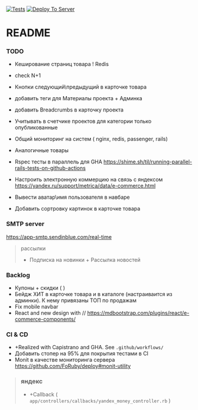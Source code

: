 [![Tests](https://github.com/sasha370/project_store/actions/workflows/ci.yml/badge.svg)](https://github.com/sasha370/project_store/actions/workflows/ci.yml) [![Deploy To Server](https://github.com/sasha370/project_store/actions/workflows/deploy.yml/badge.svg)](https://github.com/sasha370/project_store/actions/workflows/deploy.yml)

# README

### TODO
- Кеширование страниц товара ! Redis
- check N+1
- Кнопки следующий\предыдущий в карточке товара
- добавить теги для Материалы проекта + Админка
- добавить Breadcrumbs  в карточку проекта
- Учитывать в счетчике проектов для категории только опубликованные 
- Общий мониторинг на систем ( nginx, redis, passenger, rails)
- Аналогичные товары 

- Rspec тесты в параллель для GHA https://shime.sh/til/running-parallel-rails-tests-on-github-actions
- Настроить электронную коммерцию на связь с яндексом  https://yandex.ru/support/metrica/data/e-commerce.html
- Вывести аватар\имя пользователя в навбаре
- Добавить сортровку картинок в карточке товара

### SMTP server
https://app-smtp.sendinblue.com/real-time

> рассылки
>- Подписка на новинки + Рассылка новостей

### Backlog

- Купоны + скидки ( )
- Бейдж ХИТ в карточке товара и в каталоге (настраиваится из админки). К нему привязаны ТОП по продажам
- Fix mobile navbar
- React and new design with //  https://mdbootstrap.com/plugins/react/e-commerce-components/

### CI & CD
 - +Realized with Capistrano and GHA. See `.github/workflows/`
 - Добавить стопер на 95% для покрытия тестами в CI
 - Monit  в качестве мониторинга сервера https://github.com/FoRuby/deploy#monit-utility

> ### яндекс
> - +Callback  ( `app/controllers/callbacks/yandex_money_controller.rb` )



